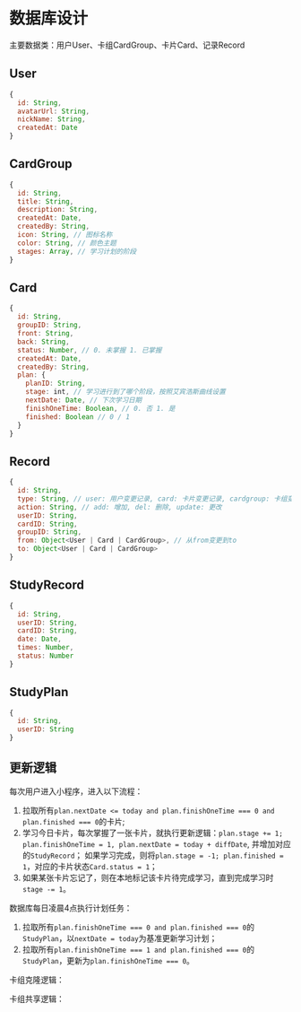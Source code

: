 # 数据库设计
主要数据类：用户User、卡组CardGroup、卡片Card、记录Record

## User
```js
{
  id: String,
  avatarUrl: String,
  nickName: String,
  createdAt: Date
}
```

## CardGroup
```js
{
  id: String,
  title: String,
  description: String,
  createdAt: Date,
  createdBy: String,
  icon: String, // 图标名称
  color: String, // 颜色主题
  stages: Array, // 学习计划的阶段
}
```

## Card
```js
{
  id: String,
  groupID: String,
  front: String,
  back: String,
  status: Number, // 0. 未掌握 1. 已掌握
  createdAt: Date,
  createdBy: String,
  plan: {
    planID: String,
    stage: int, // 学习进行到了哪个阶段，按照艾宾浩斯曲线设置
    nextDate: Date, // 下次学习日期
    finishOneTime: Boolean, // 0. 否 1. 是
    finished: Boolean // 0 / 1
  }
}
```

## Record
```js
{
  id: String,
  type: String, // user: 用户变更记录, card: 卡片变更记录, cardgroup: 卡组变更记录
  action: String, // add: 增加, del: 删除, update: 更改
  userID: String,
  cardID: String,
  groupID: String,
  from: Object<User | Card | CardGroup>, // 从from变更到to
  to: Object<User | Card | CardGroup>
}
```

## StudyRecord
```js
{
  id: String,
  userID: String,
  cardID: String,
  date: Date,
  times: Number,
  status: Number
}
```

## StudyPlan
```js
{
  id: String,
  userID: String
}
```

## 更新逻辑
每次用户进入小程序，进入以下流程：
1. 拉取所有`plan.nextDate <= today and plan.finishOneTime === 0 and plan.finished === 0`的卡片;
2. 学习今日卡片，每次掌握了一张卡片，就执行更新逻辑：`plan.stage += 1; plan.finishOneTime = 1, plan.nextDate = today + diffDate`, 并增加对应的`StudyRecord`； 如果学习完成，则将`plan.stage = -1; plan.finished = 1`，对应的卡片状态`Card.status = 1`；
3. 如果某张卡片忘记了，则在本地标记该卡片待完成学习，直到完成学习时`stage -= 1`。

数据库每日凌晨4点执行计划任务：
1. 拉取所有`plan.finishOneTime === 0 and plan.finished === 0`的`StudyPlan`，以`nextDate = today`为基准更新学习计划；
2. 拉取所有`plan.finishOneTime === 1 and plan.finished === 0`的`StudyPlan`，更新为`plan.finishOneTime === 0`。

卡组克隆逻辑：


卡组共享逻辑：


